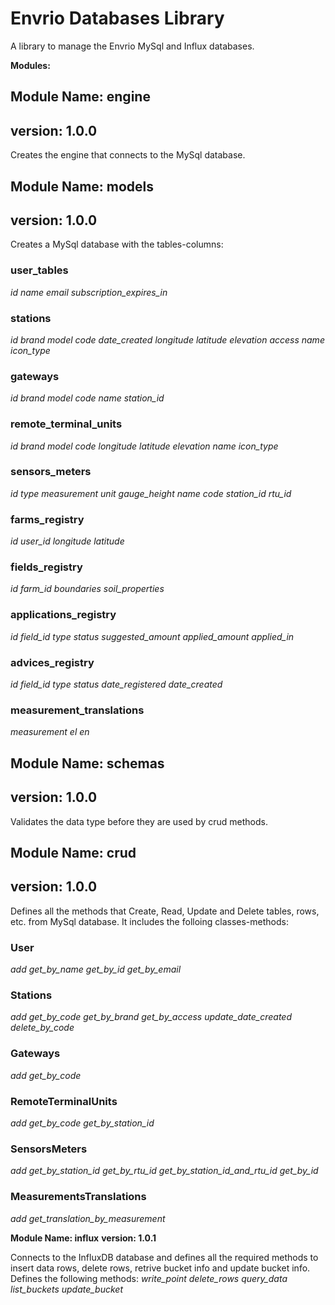 # Envrio Databases Library

A library to manage the Envrio MySql and Influx databases.

**Modules:**

## Module Name: engine
## version: 1.0.0

Creates the engine that connects to the MySql database.

## Module Name: models
## version: 1.0.0

Creates a MySql database with the tables-columns:
### user_tables
*id*
*name*
*email*
*subscription_expires_in*
### stations
*id*
*brand*
*model*
*code*
*date_created*
*longitude*
*latitude*
*elevation*
*access*
*name*
*icon_type*
### gateways
*id*
*brand*
*model*
*code*
*name*
*station_id*
### remote_terminal_units
*id*
*brand*
*model*
*code*
*longitude*
*latitude*
*elevation*
*name*
*icon_type*
### sensors_meters
*id*
*type*
*measurement*
*unit*
*gauge_height*
*name*
*code*
*station_id*
*rtu_id*
### farms_registry
*id*
*user_id*
*longitude*
*latitude*
### fields_registry
*id*
*farm_id*
*boundaries*
*soil_properties*
### applications_registry
*id*
*field_id*
*type*
*status*
*suggested_amount*
*applied_amount*
*applied_in*
### advices_registry
*id*
*field_id*
*type*
*status*
*date_registered*
*date_created*
### measurement_translations
*measurement*
*el*
*en*

## Module Name: schemas
## version: 1.0.0

Validates the data type before they are used by crud methods.

## Module Name: crud
## version: 1.0.0

Defines all the methods that Create, Read, Update and Delete
tables, rows, etc. from MySql database. It includes the
folloing classes-methods:
### User
*add*
*get_by_name*
*get_by_id*
*get_by_email*
### Stations
*add*
*get_by_code*
*get_by_brand*
*get_by_access*
*update_date_created*
*delete_by_code*
### Gateways
*add*
*get_by_code*
### RemoteTerminalUnits
*add*
*get_by_code*
*get_by_station_id*
### SensorsMeters
*add*
*get_by_station_id*
*get_by_rtu_id*
*get_by_station_id_and_rtu_id*
*get_by_id*
### MeasurementsTranslations
*add*
*get_translation_by_measurement*

**Module Name: influx**
**version: 1.0.1**

Connects to the InfluxDB database and defines all the required 
methods to insert data rows, delete rows, retrive bucket info
and update bucket info. Defines the following methods:
*write_point*
*delete_rows*
*query_data*
*list_buckets*
*update_bucket*

